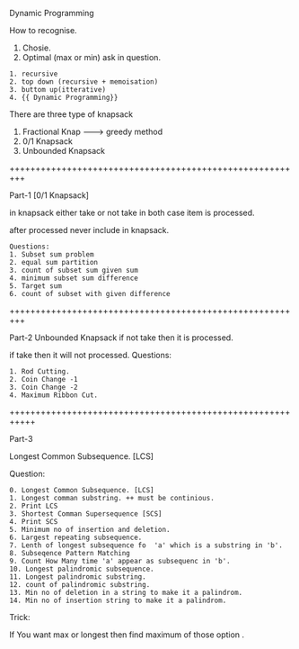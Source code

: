 Dynamic Programming

How to recognise. 
1. Chosie. 
2. Optimal (max or min) ask in question. 


```
1. recursive 
2. top down (recursive + memoisation)
3. buttom up(itterative)
4. {{ Dynamic Programming}}
```

There are three type of knapsack 
1. Fractional Knap ---> greedy method 
2. 0/1 Knapsack
3. Unbounded Knapsack

+++++++++++++++++++++++++++++++++++++++++++++++++++++++++

Part-1 
[0/1 Knapsack]

in knapsack either take or not take in both case item is processed. 
 
after processed never include in knapsack. 
```
Questions:
1. Subset sum problem
2. equal sum partition 
3. count of subset sum given sum 
4. minimum subset sum difference
5. Target sum 
6. count of subset with given difference 
```
+++++++++++++++++++++++++++++++++++++++++++++++++++++++++

Part-2 
Unbounded Knapsack
if not take then it is processed. 

if take then it will not processed. 
Questions:
```
1. Rod Cutting. 
2. Coin Change -1
3. Coin Change -2
4. Maximum Ribbon Cut. 
```

+++++++++++++++++++++++++++++++++++++++++++++++++++++++++++

Part-3

Longest Common Subsequence. [LCS]

Question:
```
0. Longest Common Subsequence. [LCS]
1. Longest comman substring. ++ must be continious. 
2. Print LCS
3. Shortest Comman Supersequence [SCS]
4. Print SCS
5. Minimum no of insertion and deletion. 
6. Largest repeating subsequence. 
7. Lenth of longest subsequence fo  'a' which is a substring in 'b'.
8. Subseqence Pattern Matching 
9. Count How Many time 'a' appear as subsequenc in 'b'.
10. Longest palindromic subsequence. 
11. Longest palindromic substring. 
12. count of palindromic substring. 
13. Min no of deletion in a string to make it a palindrom. 
14. Min no of insertion string to make it a palindrom. 
```
Trick:

If You want max or longest then find maximum of those option .

